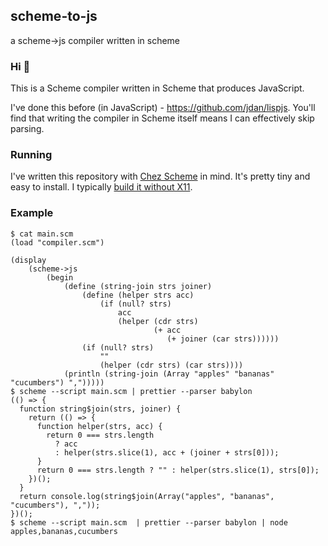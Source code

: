 ## scheme-to-js
a scheme->js compiler written in scheme

### Hi 👋

This is a Scheme compiler written in Scheme that produces JavaScript.

I've done this before (in JavaScript) - https://github.com/jdan/lispjs. You'll find that writing the
compiler in Scheme itself means I can effectively skip parsing.

### Running

I've written this repository with [Chez Scheme](https://github.com/cisco/ChezScheme) in mind. It's pretty
tiny and easy to install. I typically [build it without X11](https://github.com/cisco/ChezScheme/issues/84#issuecomment-401233680).

### Example

```
$ cat main.scm
(load "compiler.scm")

(display
    (scheme->js
        (begin
            (define (string-join strs joiner)
                (define (helper strs acc)
                    (if (null? strs)
                        acc
                        (helper (cdr strs)
                                (+ acc
                                   (+ joiner (car strs))))))
                (if (null? strs)
                    ""
                    (helper (cdr strs) (car strs))))
            (println (string-join (Array "apples" "bananas" "cucumbers") ",")))))
$ scheme --script main.scm | prettier --parser babylon
(() => {
  function string$join(strs, joiner) {
    return (() => {
      function helper(strs, acc) {
        return 0 === strs.length
          ? acc
          : helper(strs.slice(1), acc + (joiner + strs[0]));
      }
      return 0 === strs.length ? "" : helper(strs.slice(1), strs[0]);
    })();
  }
  return console.log(string$join(Array("apples", "bananas", "cucumbers"), ","));
})();
$ scheme --script main.scm  | prettier --parser babylon | node
apples,bananas,cucumbers
```

